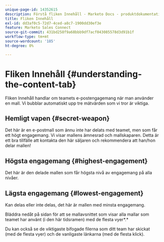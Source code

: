 ```yaml
---
unique-page-id: 14352615
description: Förstå fliken Innehåll - Marketo Docs - produktdokumentation
title: Fliken Innehåll
exl-id: dd3af0c5-72d7-4ced-a8c7-1900dd30ef3e
feature: Marketo Sales Connect
source-git-commit: 431bd258f9a68bbb9df7acf043085578d3d91b1f
workflow-type: tm+mt
source-wordcount: '185'
ht-degree: 0%

---
```


# Fliken Innehåll {#understanding-the-content-tab}

Fliken Innehåll handlar om teamets e-postengagemang när man använder en mall. Vi bubblar automatiskt upp tre mätvärden som vi tror är viktiga.

## Hemligt vapen {#secret-weapon}

Det här är en e-postmall som ännu inte har delats med teamet, men som får ett högt engagemang. Vi visar mallens ämnesrad och mallskaparen. Detta är ett bra tillfälle att kontakta den här säljaren och rekommendera att han/hon delar mallen!

## Högsta engagemang {#highest-engagement}

Det här är den delade mallen som får högsta nivå av engagemang på alla nivåer.

## Lägsta engagemang {#lowest-engagement}

Kan delas eller inte delas, det här är mallen med minsta engagemang.

Bläddra nedåt på sidan för att se mallavsnittet som visar alla mallar som teamet har använt (i den här tidsramen) med de flesta vyer*.*

Du kan också se de viktigaste bifogade filerna som ditt team har skickat (med de flesta vyer) och de vanligaste länkarna (med de flesta klick).
